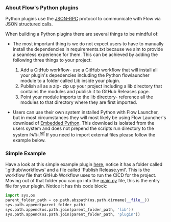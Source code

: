 ### About Flow's Python plugins

Python plugins use the [JSON-RPC](https://flow-launcher.github.io/docs/#/json-rpc) protocol to communicate with Flow via JSON structured calls.

When building a Python plugins there are several things to be mindful of:

* The most important thing is we do not expect users to have to manually install the dependencies in requirements.txt because we aim to provide a seamless experience for them. This can be achieved by adding the following three things to your project:
    1. Add a GitHub workflow- use a GitHub workflow that will install all your plugin's depedencies including the Python flowlauncher module to a folder called Lib inside your plugin.
    2. Publish all as a zip- zip up your project including a lib directory that contains the modules and publish it to GitHub Releases page.
    3. Point your module imports to the lib directory- reference all the modules to that directory where they are first imported.

* Users can use their own system installed Python with Flow Launcher, but in most circumstances they will most likely be using Flow Launcher's download of [Embedded Python](https://docs.python.org/3/using/windows.html#the-embeddable-package). This download is isolated from the users system and does not prepend the scripts run directory to the system `PATH`.<sup>[ref](https://bugs.python.org/issue28245)</sup> If you need to import external files please follow the example below.

### Simple Example
Have a look at this simple example plugin [here](https://github.com/Flow-Launcher/Flow.Launcher.Plugin.HelloWorldPython), notice it has a folder called '.github/workflows' and a file called 'Publish Release.yml'. This is the workflow file that GitHub Workflow uses to run the CICD for the project. Moving out of that folder you can go into the [main.py](https://github.com/Flow-Launcher/Flow.Launcher.Plugin.HelloWorldPython/blob/main/main.py) file, this is the entry file for your plugin. Notice it has this code block:
```python
import sys,os
parent_folder_path = os.path.abspath(os.path.dirname(__file__))
sys.path.append(parent_folder_path)
sys.path.append(os.path.join(parent_folder_path, 'lib'))
sys.path.append(os.path.join(parent_folder_path, 'plugin'))
```
